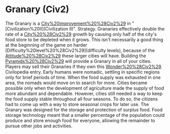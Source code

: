 # Granary (Civ2)

 The Granary is a [City%20improvement%20%28Civ2%29](building) in "[Civilization%20II](Civilization II)".
Strategy.
Granaries effectively double the rate of a [City%20%28Civ2%29](city's) growth by causing only half of the city's food store to be depleted when it grows. This isn't necessarily a good thing at the beginning of the game on harder [Difficulty%20level%20%28Civ2%29](difficulty levels), because of the [Attitude%20%28Civ2%29](discontent) these larger cities will have.
Building the [Pyramids%20%28Civ2%29](Pyramids) will provide a Granary in all of your cities. Players may sell their Granaries if they own this [Wonder%20%28Civ2%29](wonder).
Civilopedia entry.
Early humans were nomadic, settling in specific regions only for brief periods of time. When the food supply was exhausted in one area, the nomads would move on to search for more. Cities became possible only when the development of agriculture made the supply of food more abundant and dependable. However, cities still needed a way to keep the food supply stable throughout all four seasons. To do so, the citizens had to come up with a way to store seasonal crops for later use. The Granary was designed for the storage and protection of surplus food. Food storage technology meant that a smaller percentage of the population could produce and store enough food for everyone, allowing the remainder to pursue other jobs and activities.